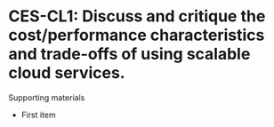 # CES-CL1:  	Discuss and critique the cost/performance characteristics and trade-offs of using scalable cloud services.	 

Supporting materials

* First item